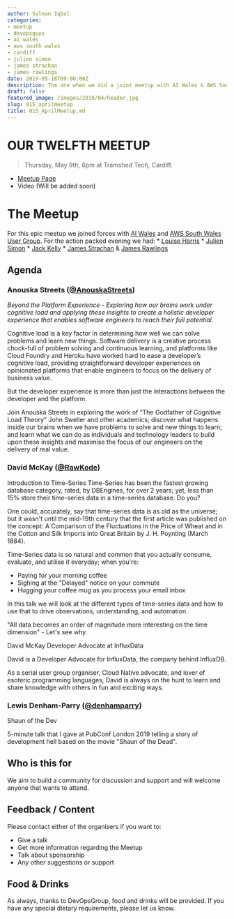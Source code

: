 ```yaml
---
author: Salman Iqbal
categories:
- meetup
- devopsguys
- ai wales
- aws south wales
- cardiff
- julien simon
- james strachan
- james rawlings
date: 2019-05-16T09:00:00Z
description: The one when we did a joint meetup with AI Wales & AWS South Wales...
draft: false
featured_image: /images/2019/04/header.jpg
slug: 015_aprilmeetup
title: 015_AprilMeetup.md
---
```


# OUR TWELFTH MEETUP

> Thursday, May 9th, 6pm at Tramshed Tech, Cardiff.

* [Meetup Page](https://www.meetup.com/Cloud-Native-Wales/events/csxbwqyzhbmb/)
* Video (Will be added soon)

# The Meetup

For this epic meetup we joined forces with [AI Wales](https://twitter.com/ai_wales) and [AWS South Wales User Group](https://twitter.com/AWSSWalesUG). For the action packed evening we had:
    * [Louise Harris](https://twitter.com/louiseharris33)
    * [Julien Simon](https://twitter.com/julsimon)
    * [Jack Kelly](https://www.linkedin.com/in/06kellyjac/)
    * [James Strachan](https://twitter.com/jstrachan) & [James Rawlings](https://twitter.com/jdrawlings)

## Agenda

### Anouska Streets ([@AnouskaStreets](https://twitter.com/AnouskaStreets))

*Beyond the Platform Experience - Exploring how our brains work under cognitive load and applying these insights to create a holistic developer experience that enables software engineers to reach their full potential.*

Cognitive load is a key factor in determining how well we can solve problems and learn new things. Software delivery is a creative process chock-full of problem solving and continuous learning, and platforms like Cloud Foundry and Heroku have worked hard to ease a developer’s cognitive load, providing straightforward developer experiences on opinionated platforms that enable engineers to focus on the delivery of business value.

But the developer experience is more than just the interactions between the developer and the platform.

Join Anouska Streets in exploring the work of “The Godfather of Cognitive Load Theory” John Sweller and other academics; discover what happens inside our brains when we have problems to solve and new things to learn; and learn what we can do as individuals and technology leaders to build upon these insights and maximise the focus of our engineers on the delivery of real value.

### David McKay ([@RawKode](https://twitter.com/RawKode))

Introduction to Time-Series
Time-Series has been the fastest growing database category, rated, by DBEngines, for over 2 years; yet, less than 15% store their time-series data in a time-series database. Do you?

One could, accurately, say that time-series data is as old as the universe; but it wasn't until the mid-19th century that the first article was published on the concept: A Comparison of the Fluctuations in the Price of Wheat and in the Cotton and Silk Imports into Great Britain by J. H. Poynting (March 1884).

Time-Series data is so natural and common that you actually consume, evaluate, and utilise it everyday; when you're:

- Paying for your morning coffee
- Sighing at the "Delayed" notice on your commute
- Hugging your coffee mug as you process your email inbox

In this talk we will look at the different types of time-series data and how to use that to drive observations, understanding, and automation.

"All data becomes an order of magnitude more interesting on the time dimension" - Let's see why.

David McKay
Developer Advocate at InfluxData

David is a Developer Advocate for InfluxData, the company behind InfluxDB.

As a serial user group organiser, Cloud Native advocate, and lover of esoteric programming languages, David is always on the hunt to learn and share knowledge with others in fun and exciting ways.

### Lewis Denham-Parry ([@denhamparry](https://twitter.com/denhamparry))

Shaun of the Dev

5-minute talk that I gave at PubConf London 2019 telling a story of development hell based on the movie "Shaun of the Dead".

## Who is this for

We aim to build a community for discussion and support and will welcome anyone that wants to attend.

## Feedback / Content

Please contact either of the organisers if you want to:

* Give a talk
* Get more information regarding the Meetup
* Talk about sponsorship
* Any other suggestions or support

## Food & Drinks
As always, thanks to DevOpsGroup, food and drinks will be provided. If you have any special dietary requirements, please let us know.